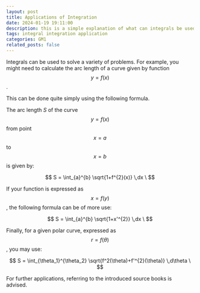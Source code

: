 ```yaml
---
layout: post
title: Applications of Integration
date: 2024-01-19 19:11:00
description: this is a simple explanation of what can integrals be used for.
tags: integral integration application
categories: GM1
related_posts: false
---
```


Integrals can be used to solve a variety of problems. For example, you might need to calculate the arc length of a curve given by function $$y = f(x)$$.

This can be done quite simply using the following formula.

The arc length $S$ of the curve $$y = f(x)$$ from point $$x = a$$ to $$x = b$$ is given by:

$$
S = \int_{a}^{b} \sqrt{1+f^{2}(x)} \,dx \
$$

If your function is expressed as $$x=f(y)$$, the following formula can be of more use:

$$
S = \int_{a}^{b} \sqrt{1+x'^{2}} \,dx \
$$

Finally, for a given polar curve, expressed as $$r=f(\theta)$$, you may use:

$$
S = \int_{\theta_1}^{\theta_2} \sqrt{f^2(\theta)+f'^{2}(\theta)} \,d\theta \
$$

For further applications, referring to the introduced source books is advised.
